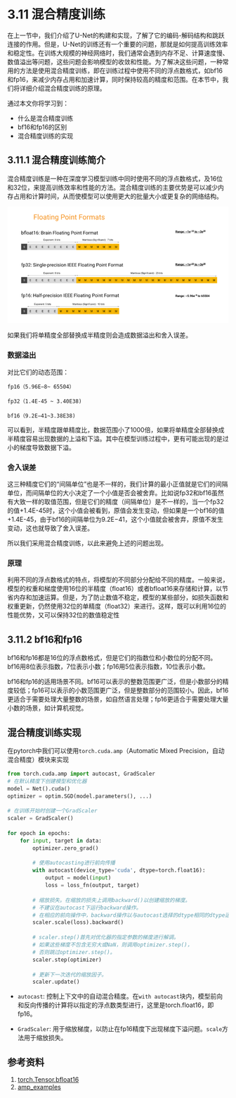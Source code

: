 # 3.11 混合精度训练

在上一节中，我们介绍了U-Net的构建和实现，了解了它的编码-解码结构和跳跃连接的作用。但是，U-Net的训练还有一个重要的问题，那就是如何提高训练效率和稳定性。在训练大规模的神经网络时，我们通常会遇到内存不足、计算速度慢、数值溢出等问题，这些问题会影响模型的收敛和性能。为了解决这些问题，一种常用的方法是使用混合精度训练，即在训练过程中使用不同的浮点数格式，如bf16和fp16，来减少内存占用和加速计算，同时保持较高的精度和范围。在本节中，我们将详细介绍混合精度训练的原理。

通过本文你将学习到：
- 什么是混合精度训练
- bf16和fp16的区别
- 混合精度训练的实现

## 3.11.1 混合精度训练简介

混合精度训练是一种在深度学习模型训练中同时使用不同的浮点数格式，及16位和32位，来提高训练效率和性能的方法。混合精度训练的主要优势是可以减少内存占用和计算时间，从而使模型可以使用更大的批量大小或更复杂的网络结构。

<div align=center><img src="./figures/float.png" ></div>

如果我们将单精度全部替换成半精度则会造成数据溢出和舍入误差。

### 数据溢出
对比它们的动态范围：
```
fp16（5.96E−8~ 65504）

fp32（1.4E-45 ~ 3.40E38)

bf16（9.2E−41~3.38E38)
```
可以看到，半精度跟单精度比，数据范围小了1000倍，如果将单精度全部替换成半精度容易出现数据的上溢和下溢。其中在模型训练过程中，更有可能出现的是过小的梯度导致数据下溢。

### 舍入误差
这三种精度它们的“间隔单位”也是不一样的，我们计算的最小正值就是它们的间隔单位，而间隔单位的大小决定了一个小值是否会被舍弃。比如说fp32和bf16虽然有大致一样的取值范围，但是它们的精度（间隔单位）是不一样的，当一个fp32的值+1.4E-45时，这个小值会被看到，原值会发生变动，但如果是一个bf16的值+1.4E-45，由于bf16的间隔单位为9.2E−41，这个小值就会被舍弃，原值不发生变动，这也就导致了舍入误差。

所以我们采用混合精度训练，以此来避免上述的问题出现。
### 原理
利用不同的浮点数格式的特点，将模型的不同部分分配给不同的精度。一般来说，模型的权重和梯度使用16位的半精度（float16）或者bfloat16来存储和计算，以节省内存和加速运算。但是，为了防止数值不稳定，模型的某些部分，如损失函数和权重更新，仍然使用32位的单精度（float32）来进行。这样，既可以利用16位的性能优势，又可以保持32位的数值稳定性

## 3.11.2 bf16和fp16

bf16和fp16都是16位的浮点数格式，但是它们的指数位和小数位的分配不同。bf16用8位表示指数，7位表示小数；fp16用5位表示指数，10位表示小数。

bf16和fp16的适用场景不同。bf16可以表示的整数范围更广泛，但是小数部分的精度较低；fp16可以表示的小数范围更广泛，但是整数部分的范围较小。因此，bf16更适合于需要处理大量整数的场景，如自然语言处理；fp16更适合于需要处理大量小数的场景，如计算机视觉。

## 混合精度训练实现

在pytorch中我们可以使用`torch.cuda.amp`（Automatic Mixed Precision，自动混合精度）模块来实现
```python
from torch.cuda.amp import autocast, GradScaler
# 在默认精度下创建模型和优化器
model = Net().cuda()
optimizer = optim.SGD(model.parameters(), ...)

# 在训练开始时创建一个GradScaler
scaler = GradScaler()

for epoch in epochs:
    for input, target in data:
        optimizer.zero_grad()

        # 使用autocasting进行前向传播
        with autocast(device_type='cuda', dtype=torch.float16):
            output = model(input)
            loss = loss_fn(output, target)

        # 缩放损失。在缩放的损失上调用backward()以创建缩放的梯度。
        # 不建议在autocast下运行backward操作。
        # 在相应的前向操作中，backward操作以与autocast选择的dtype相同的dtype运行。
        scaler.scale(loss).backward()

        # scaler.step()首先对优化器的指定参数的梯度进行解调。
        # 如果这些梯度不包含无穷大或NaN，则调用optimizer.step()，
        # 否则跳过optimizer.step()。
        scaler.step(optimizer)

        # 更新下一次迭代的缩放因子。
        scaler.update()

```

- `autocast`: 控制上下文中的自动混合精度。在`with autocast`块内，模型前向和反向传播的计算将以指定的浮点数类型进行，这里是torch.float16，即fp16。

- `GradScaler`: 用于缩放梯度，以防止在fp16精度下出现梯度下溢问题。`scale`方法用于缩放损失。

## 参考资料
1. [torch.Tensor.bfloat16](https://pytorch.org/docs/stable/generated/torch.Tensor.bfloat16.html)
2. [amp_examples](https://pytorch.org/docs/stable/notes/amp_examples.html)
   